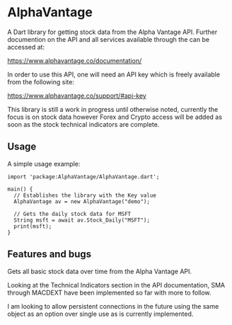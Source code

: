 # AlphaVantage

A Dart library for getting stock data from the Alpha Vantage API. Further documention on the API and all services available through the can be accessed at:

https://www.alphavantage.co/documentation/

In order to use this API, one will need an API key which is freely available from the following site:

https://www.alphavantage.co/support/#api-key

This library is still a work in progress until otherwise noted, currently the focus is on stock data however Forex and Crypto access will be added as soon as the stock technical indicators are complete.

## Usage

A simple usage example:

    import 'package:AlphaVantage/AlphaVantage.dart';

    main() {
      // Establishes the library with the Key value
      AlphaVantage av = new AlphaVantage("demo");
      
      // Gets the daily stock data for MSFT
      String msft = await av.Stock_Daily("MSFT");
      print(msft);
    }

## Features and bugs

Gets all basic stock data over time from the Alpha Vantage API.

Looking at the Technical Indicators section in the API documentation, SMA through MACDEXT have been implemented so far with more to follow.

I am looking to allow persistent connections in the future using the same object as an option over single use as is currently implemented.

